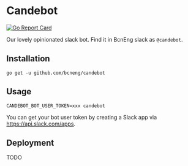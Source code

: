 # Candebot

[![Go Report Card](https://goreportcard.com/badge/github.com/bcneng/candebot?style=flat-square)](https://goreportcard.com/report/github.com/bcneng/candebot)

Our lovely opinionated slack bot. Find it in BcnEng slack as `@candebot`.

## Installation

```
go get -u github.com/bcneng/candebot
```

## Usage

```
CANDEBOT_BOT_USER_TOKEN=xxx candebot
```

You can get your bot user token by creating a Slack app via https://api.slack.com/apps.

## Deployment

TODO

